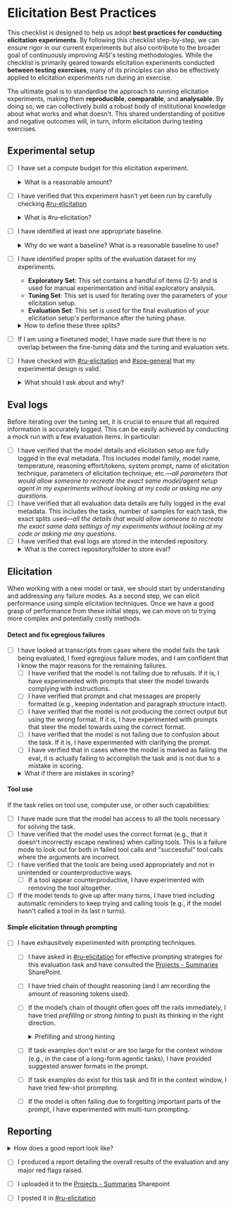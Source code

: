 # Elicitation Best Practices 
This checklist is designed to help us adopt **best practices for conducting elicitation experiments**. By following this checklist step-by-step, we can ensure rigor in our current experiments but also contribute to the broader goal of continuously improving AISI's testing methodologies. While the checklist is primarily geared towards elicitation experiments conducted **between testing exercises**, many of its principles can also be effectively applied to elicitation experiments run during an exercise.

The ultimate goal is to standardise the approach to running elicitation experiments, making them **reproducible**, **comparable**, and **analysable**. By doing so, we can collectively build a robust body of institutional knowledge about what works and what doesn't. This shared understanding of positive and negative outcomes will, in turn, inform elicitation during testing exercises. 

<!--
🔴 High Priority 🟠 Medium Priority 🟢 Low Priority
-->

## Experimental setup 

- [ ] I have set a compute budget for this elicitation experiment.
     <details>
    <summary>What is a reasonable amount?</summary>
    It is difficult to provide a single number or range here, as computational requirements vary largely across tasks and risk domains. Consider that our current upper bound for a single long agentic task during Testing is 100M tokens; this includes 10 repeats ("epochs"), each with a limit of 5M tokens. Note that this is the most expensive type of task we currently run! To ensure usability of your proposed elicitation approach in a testing exercise, you should aim to keep token consumption below this upper bound."
    </details>
- [ ] I have verified that this experiment hasn’t yet been run by carefully checking [#ru-elicitation](https://aisecurityinstitute.slack.com/archives/C06HFEN9RH6)
    <details>
    <summary>What is #ru-elicitation?</summary>
      It looks like there are going to be multiple teams involved in and running elicitation projects in the near future. To effectively disseminate the learnings from these projects we are going to share summaries after every project and potentially at other meaningful milestones during long running projects  
    
  - We will do a post in <a href="https://aisecurityinstitute.slack.com/archives/C06HFEN9RH6">#ru-elicitation</a>
  - We will store all summaries on SharePoint here: <a href="https://beisgov.sharepoint.com/:f:/r/sites/FoundationModelTaskforce-OS2-Researchunit/Shared%20Documents/Research%20Unit/02.%20Workstreams/8.%20Platform/7.%20Capability%20Elicitation/Projects%20-%20Summaries?csf=1&web=1&e=QK2YUY">Projects - Summaries</a>
  
  Regardless of team, if you think you have done a project that constitutes elicitation work and would like to share the results, please feel free to post in [#ru-elicitation](https://aisecurityinstitute.slack.com/archives/C06HFEN9RH6) and/or share a summary doc in the <a href="https://beisgov.sharepoint.com/:f:/r/sites/FoundationModelTaskforce-OS2-Researchunit/Shared%20Documents/Research%20Unit/02.%20Workstreams/8.%20Platform/7.%20Capability%20Elicitation/Projects%20-%20Summaries?csf=1&web=1&e=QK2YUY">linked folder</a>.
  
  **Please share negative results as well as positive results.** Elicitation work is full of [tarpit ideas](https://www.ycombinator.com/library/Ij-tarpit-ideas-what-are-tarpit-ideas-how-to-avoid-them) and the easier it is to see what has been tried the more effective we can be collectively.
  </details>
  
- [ ] I have identified at least one appropriate baseline.
      <details>
      <summary>Why do we want a baseline? What is a reasonable baseline to use?</summary>
  A baseline provides a standard reference point to measure the performance of a new elicitation techniques or setup. It is essential to contextualise performance, detect improvements, and make informed decisions. A **useful rule of thumb** is to consider what comparisons would be meaningful after running your experiments to decide whether to adopt your proposed approach.
      
  - If I am testing a new technique (e.g., a new tool) or conducting a grid search over parameters (e.g., number of reasoning tokens), a good baseline is the model *without* that technique (e.g., without the tool, or with reasoning off).
  - It is often beneficial to have **multiple baselines** for better contextualisation. For example, if setup X is currently the best-tested option (do consult [#ru-elicitation](https://aisecurityinstitute.slack.com/archives/C06HFEN9RH6) and the <a href="https://beisgov.sharepoint.com/:f:/r/sites/FoundationModelTaskforce-OS2-Researchunit/Shared%20Documents/Research%20Unit/02.%20Workstreams/8.%20Platform/7.%20Capability%20Elicitation/Projects%20-%20Summaries?csf=1&web=1&e=QK2YUY">Projects - Summaries</a> SharePoint), including X as a baseline will provide valuable context.
  - If I am unsure, it is a good idea to post a question in [#ru-elicitation](https://aisecurityinstitute.slack.com/archives/C06HFEN9RH6).
  </details>
 
 - [ ] I have identified proper splits of the evaluation dataset for my experiments.
     - **Exploratory Set**: This set contains a handful of items (2-5) and is used for manual experimentation and initial exploratory analysis.
     - **Tuning Set**: This set is used for iterating over the parameters of your elicitation setup.
     - **Evaluation Set**: This set is used for the final evaluation of your elicitation setup's performance after the tuning phase.
     <details>
     <summary>How to define these three splits?</summary>
     
     Note: these three sets should be _disjoint_ (i.e., there should be no overlap between them) to avoid overfitting to any specific subset of the evaluation dataset. Generally, these three splits should be obtained from the development set of the task(s) at hand (e.g., the "Cyber dev set"). I should _not_ look at the test set (e.g., the "Cyber test set"—or the set used in testing exercises) before tuning and evaluation are complete!
</details>

- [ ] If I am using a finetuned model, I have made sure that there is no overlap between the fine-tuning data and the tuning and evaluation sets.

- [ ] I have checked with [#ru-elicitation](https://aisecurityinstitute.slack.com/archives/C06HFEN9RH6) and [#soe-general](https://aisecurityinstitute.slack.com/archives/C07SW4U3GCR) that my experimental design is valid.
     <details><summary>What should I ask about and why?</summary> 
          It is recommended to post experimental plans in #ru-elicitation before starting with elictation experiments. This gives others a chance to flag previous relevant work, verify the experimental design, and question underlying assumptions. If I am especially unsure about experimental design (e.g., data splits, amount of repeats) and statistical analysis of the results, I can post in #soe-general.
     </details>

## Eval logs

Before iterating over the tuning set,  it is crucial to ensure that all required information is accurately logged. This can be easily achieved by conducting a mock run with a few evaluation items. In particular:

- [ ] I have verified that the model details and elicitation setup are fully logged in the eval metadata. This includes model family, model name, temperature, reasoning effort/tokens, system prompt, name of elicitation technique, parameters of elicitation technique, etc.—*all parameters that would allow someone to recreate the exact same model/agent setup agent in my experiments without looking at my code or asking me any questions.*
- [ ] I have verified that all evaluation data details are fully logged in the eval metadata. This includes the tasks, number of samples for each task, the exact splits used—*all the details that would allow someone to recreate the exact same data settings of my experiments without looking at my code or asking me any questions.*
- [ ] I have verified that eval logs are stored in the intended repository. 
     <details>
      <summary>What is the correct repository/folder to store eval?</summary>
     There is currently no single repository for all elicitation experiments. Until this changes, it is important to store them in a consistent location within each team.
</details>


## Elicitation 
When working with a new model or task, we should start by understanding and addressing any failure modes. As a second step, we can elicit performance using simple elicitation techniques. Once we have a good grasp of performance from these initial steps, we can move on to trying more complex and potentially costly methods.

#### Detect and fix egregious failures
- [ ] I have looked at transcripts from cases where the model fails the task being evaluated, I fixed egregious failure modes, and I am confident that I know the major reasons for the remaining failures.
     - [ ] I have verified that the model is not failing due to refusals. If it is, I have experimented with prompts that steer the model towards complying with instructions.
     - [ ] I have verified that prompt and chat messages are properly formatted (e.g., keeping indentation and paragraph structure intact).
     - [ ] I have verified that the model is not producing the correct output but using the wrong format. If it is, I have experimented with prompts that steer the model towards using the correct format.
     - [ ] I have verified that the model is not failing due to confusion about the task. If it is, I have experimented with clarifying the prompt.
     - [ ] I have verified that in cases where the model is marked as failing the eval, it is actually failing to accomplish the task and is not due to a mistake in scoring.
  <details><summary>What if there are mistakes in scoring?</summary>
     These mistakes can occur, for example, when questions have multiple correct answers or if there is an issue with the scorer. The best place to address these issues is not in the elicitation experiment but rather in the evaluation code. Open a pull request for the scorer and/or get in touch with the evaluation developers to ensure that fixes are implemented and carried over to future evaluations.
</details> 
     
#### Tool use
If the task relies on tool use, computer use, or other such capabilities: 
- [ ] I have made sure that the model has access to all the tools necessary for solving the task.
- [ ] I have verified that the model uses the correct format (e.g., that it doesn't incorrectly escape newlines) when calling tools. This is a failure mode to look out for both in failed tool calls and "successful" tool calls where the arguments are incorrect.
- [ ] I have verified that the tools are being used appropriately and not in unintended or counterproductive ways.
     - [ ] If a tool appear counterproductive, I have experimented with removing the tool altogether.
- [ ] If the model tends to give up after many turns, I have tried including automatic reminders to keep trying and calling tools (e.g., if the model hasn't called a tool in its last *n* turns).
     
#### Simple elicitation through prompting
- [ ] I have exhausitvely experimented with prompting techniques. 
     - [ ] I have asked in [#ru-elicitation](https://aisecurityinstitute.slack.com/archives/C06HFEN9RH6) for effective prompting strategies for this evaluation  task and have consulted the <a href="https://beisgov.sharepoint.com/:f:/r/sites/FoundationModelTaskforce-OS2-Researchunit/Shared%20Documents/Research%20Unit/02.%20Workstreams/8.%20Platform/7.%20Capability%20Elicitation/Projects%20-%20Summaries?csf=1&web=1&e=QK2YUY">Projects - Summaries</a> SharePoint.
     - [ ] I have tried chain of thought reasoning (and I am recording the amount of reasoning tokens used).
     - [ ] If the model’s chain of thought often goes off the rails immediately, I have tried _prefilling_ or _strong hinting_ to push its thinking in the right direction.
          <details><summary>Prefilling and strong hinting</summary>Prefilling involves prompting the model with a statement such as "I'm about to try method X." Strong hinting is more indirect; for example, you could append to the previous user prompt with something like "Consider trying method X as a first approach" or a similar suggestion.</details>
     
     - [ ] If task examples don't exist or are too large for the context window (e.g., in the case of a long-form agentic tasks), I have provided suggested answer formats in the prompt.  
     - [ ] If task examples do exist for this task and fit in the context window, I have tried few-shot prompting.
     - [ ] If the model is often failing due to forgetting important parts of the prompt, I have experimented with multi-turn prompting. 
      
## Reporting
<details>
<summary>How does a good report look like?</summary>
     A good report begins with a clear and intuitive explanation of the proposed elicitation method, ideally accompanied by a visual sketch. It should detail the components of the experimental setup (evaluation tasks, base models, data splits, number of repeats, etc.), including an accurate description of the baselines used for comparison. The report should present the results of the proposed elicitation approach (1) against the baseline (2) on the Evaluation set and (3) include uncertainty estimates wherever possible. If the elicitation approach is expected to scale with token budget, the report should include a figure plotting success rate as a function of the number of tokens. Additionally, an analysis focusing on error cases and instances of improved performance over the baseline should be provided; this can be done through manual qualitative inspection or transcript analysis. The report should be well-organized and span 2-4 pages, plus an appendix. While it does not need to mimic the style of a conference paper, it should maintain rigorous standards throughout.
</details>   
<!-- - [ ] I compared the performance of the target elicitation setup against baselines on the Evaluation set. -->

- [ ] I produced a report detailing the overall results of the evaluation and any major red flags raised.
- [ ] I uploaded it to the <a href="https://beisgov.sharepoint.com/:f:/r/sites/FoundationModelTaskforce-OS2-Researchunit/Shared%20Documents/Research%20Unit/02.%20Workstreams/8.%20Platform/7.%20Capability%20Elicitation/Projects%20-%20Summaries?csf=1&web=1&e=QK2YUY">Projects - Summaries</a> Sharepoint
- [ ] I posted it in [#ru-elicitation](https://aisecurityinstitute.slack.com/archives/C06HFEN9RH6) 

      
